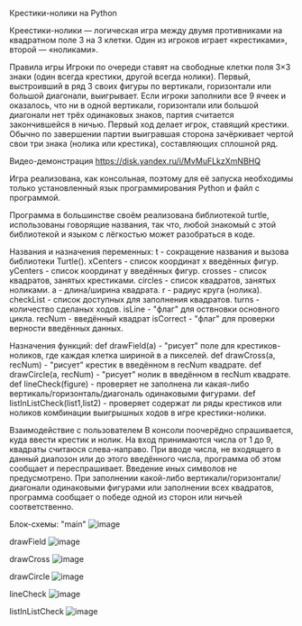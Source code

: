 Крестики-нолики на Python

Креестики-нолики — логическая игра между двумя противниками на квадратном поле 3 на 3 клетки. Один из игроков играет «крестиками», второй — «ноликами».

Правила игры
Игроки по очереди ставят на свободные клетки поля 3×3 знаки (один всегда крестики, другой всегда нолики). Первый, выстроивший в ряд 3 своих фигуры по вертикали, горизонтали или большой диагонали, выигрывает. Если игроки заполнили все 9 ячеек и оказалось, что ни в одной вертикали, горизонтали или большой диагонали нет трёх одинаковых знаков, партия считается закончившейся в ничью. Первый ход делает игрок, ставящий крестики.
Обычно по завершении партии выигравшая сторона зачёркивает чертой свои три знака (нолика или крестика), составляющих сплошной ряд.

Видео-демонстрация https://disk.yandex.ru/i/MvMuFLkzXmNBHQ

Игра реализована, как консольная, поэтому для её запуска необходимы только установленный язык программирования Python и файл с программой.

Программа в большинстве своём реализована библиотекой turtle, использованы говорящие названия, так что, любой знакомый с этой библиотекой и языком с лёгкостью может разобраться в коде.

Названия и назначения переменных:
t - сокращение названия и вызова библиотеки Turtle().
xCenters - список координат x введённых фигур.
yCenters - список координат y введённых фигур.
crosses - список квадратов, занятых крестиками.
circles - список квадратов, занятых ноликами.
a - длина/ширина квадрата.
r - радиус круга (нолика).
checkList - список доступных для заполнения квадратов.
turns - количество сделаных ходов.
isLine - "флаг" для оствновки основного цикла.
recNum - введённый квадрат
isCorrect - "флаг" для проверки верности введённых данных.

Назначения функций:
def drawField(a) - "рисует" поле для крестиков-ноликов, где каждая клетка шириной в а пикселей.
def drawCross(a, recNum) - "рисует" крестик в введённом в recNum квадрате.
def drawCircle(a, recNum) - "рисует" нолик в введённом в recNum квадрате.
def lineCheck(figure) - проверяет не заполнена ли какая-либо вертикаль/горизонталь/диагональ одинаковыми фигурами.
def listInListCheck(list1,list2) - проверяет содержат ли ряды крестиков или ноликов комбинации выигрышных ходов в игре крестики-нолики.


Взаимодействие с пользователем
В консоли поочерёдно спрашивается, куда ввести крестик и нолик. На вход принимаются числа от 1 до 9, квадраты считаюся слева-направо. При вводе числа, не входящего в данный диапозон или до этого введённого числа, программа об этом сообщает и переспрашивает. Введение иных символов не предусмотрено. При заполнении какой-либо вертикали/горизонтали/диагонали одинаковыми фигурами или заполнении всех квадратов, программа сообщает о победе одной из сторон или ничьей соответственно.

Блок-схемы:
"main"
![image](https://github.com/kcornesss/praktik/assets/116918339/774e6f93-6b3e-4221-9015-fc01234567ae)

drawField
![image](https://github.com/kcornesss/praktik/assets/116918339/c2978bcc-bdb9-481b-87ed-59b84281d5b0)

drawCross
![image](https://github.com/kcornesss/praktik/assets/116918339/0835fa57-172b-4dd5-a1f2-40a3e921a5e1)

drawCircle
![image](https://github.com/kcornesss/praktik/assets/116918339/f0c6495f-a8ea-4557-a2d4-8965887ef6cb)

lineCheck
![image](https://github.com/kcornesss/praktik/assets/116918339/19106bd6-1951-4910-94f8-9a2d76c9265f)

listInListCheck
![image](https://github.com/kcornesss/praktik/assets/116918339/32071eb0-16cc-486e-90e4-60822fdd1a47)





